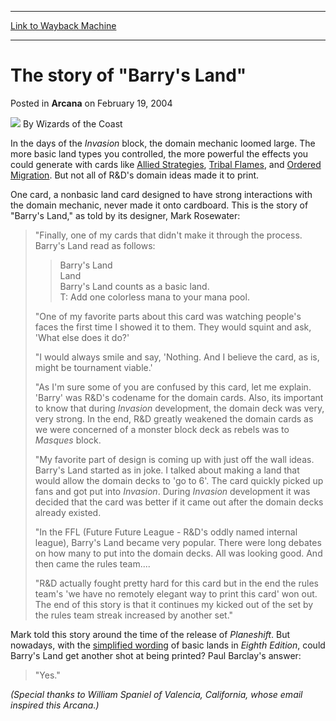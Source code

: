 
---
[Link to Wayback Machine](https://web.archive.org/web/20220630150412/https://magic.wizards.com/en/articles/archive/arcana/story-barrys-land-2004-02-19)

[_metadata_:author]:- "Wizards of the Coast"
[_metadata_:description]:- "In the days of the Invasion block, the domain mechanic loomed large. The more basic land types you controlled, the more powerful the effects you could generate with cards like Allied Strategies, Tribal Flames, and Ordered Migration. But not all of R&D's domain ideas made it to print. One card, a nonbasic land card designed to have strong interactions with the domain mechanic,"
[_metadata_:generator]:- "Drupal 7 (http://drupal.org)"
[_metadata_:node]:- "606471"
[_metadata_:publish_date]:- "2004-02-19"
[_metadata_:source]:- "div-main-content"
[_metadata_:title]:- "The story of `Barry's Land`"
[_metadata_:wayback_capture_timestamp]:- "2022-06-30 15:04:12"
[_metadata_:wayback_raw_url]:- "https://web.archive.org/web/20220630150412id_/https://magic.wizards.com/en/articles/archive/arcana/story-barrys-land-2004-02-19"
[_metadata_:wayback_url]:- "https://magic.wizards.com/en/articles/archive/arcana/story-barrys-land-2004-02-19"
---


The story of "Barry's Land"
===========================



 Posted in **Arcana**
 on February 19, 2004 






![](https://media.magic.wizards.com/styles/auth_small/public/images/person/wizards_author.jpg)
By Wizards of the Coast











In the days of the *Invasion* block, the domain mechanic loomed large. The more basic land types you controlled, the more powerful the effects you could generate with cards like [Allied Strategies](https://gatherer.wizards.com/Pages/Card/Details.aspx?name=Allied+Strategies), [Tribal Flames](https://gatherer.wizards.com/Pages/Card/Details.aspx?name=Tribal+Flames), and [Ordered Migration](https://gatherer.wizards.com/Pages/Card/Details.aspx?name=Ordered+Migration). But not all of R&D's domain ideas made it to print. 


 One card, a nonbasic land card designed to have strong interactions with the domain mechanic, never made it onto cardboard. This is the story of "Barry's Land," as told by its designer, Mark Rosewater:



> 
> "Finally, one of my cards that didn't make it through the process. Barry's Land read as follows:
> 
> 
> 
> > Barry's Land  
> >  Land  
> >  Barry's Land counts as a basic land.  
> >  T: Add one colorless mana to your mana pool.
> > 
> > 
> > 
> 
> 
> "One of my favorite parts about this card was watching people's faces the first time I showed it to them. They would squint and ask, 'What else does it do?' 
> 
> 
> "I would always smile and say, 'Nothing. And I believe the card, as is, might be tournament viable.' 
> 
> 
> "As I'm sure some of you are confused by this card, let me explain. 'Barry' was R&D's codename for the domain cards. Also, its important to know that during *Invasion* development, the domain deck was very, very strong. In the end, R&D greatly weakened the domain cards as we were concerned of a monster block deck as rebels was to *Masques* block.
> 
> 
> "My favorite part of design is coming up with just off the wall ideas. Barry's Land started as in joke. I talked about making a land that would allow the domain decks to 'go to 6'. The card quickly picked up fans and got put into *Invasion*. During *Invasion* development it was decided that the card was better if it came out after the domain decks already existed.
> 
> 
> "In the FFL (Future Future League - R&D's oddly named internal league), Barry's Land became very popular. There were long debates on how many to put into the domain decks. All was looking good. And then came the rules team....
> 
> 
> "R&D actually fought pretty hard for this card but in the end the rules team's 'we have no remotely elegant way to print this card' won out. The end of this story is that it continues my kicked out of the set by the rules team streak increased by another set."
> 
> 
> 


Mark told this story around the time of the release of *Planeshift*. But nowadays, with the [simplified wording](http://archive.wizards.com/Magic/Magazine/Article.aspx?x=mtgcom/feature/162) of basic lands in *Eighth Edition*, could Barry's Land get another shot at being printed? Paul Barclay's answer:



>  "Yes."
> 
> 
> 

*(Special thanks to William Spaniel of Valencia, California, whose email inspired this Arcana.)*







